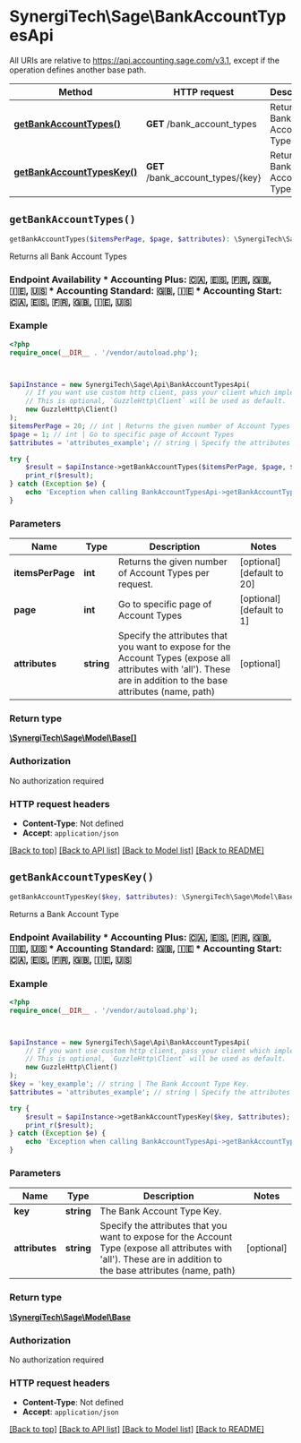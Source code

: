 # SynergiTech\Sage\BankAccountTypesApi

All URIs are relative to https://api.accounting.sage.com/v3.1, except if the operation defines another base path.

| Method | HTTP request | Description |
| ------------- | ------------- | ------------- |
| [**getBankAccountTypes()**](BankAccountTypesApi.md#getBankAccountTypes) | **GET** /bank_account_types | Returns all Bank Account Types |
| [**getBankAccountTypesKey()**](BankAccountTypesApi.md#getBankAccountTypesKey) | **GET** /bank_account_types/{key} | Returns a Bank Account Type |


## `getBankAccountTypes()`

```php
getBankAccountTypes($itemsPerPage, $page, $attributes): \SynergiTech\Sage\Model\Base[]
```

Returns all Bank Account Types

### Endpoint Availability  * Accounting Plus: 🇨🇦, 🇪🇸, 🇫🇷, 🇬🇧, 🇮🇪, 🇺🇸 * Accounting Standard: 🇬🇧, 🇮🇪 * Accounting Start: 🇨🇦, 🇪🇸, 🇫🇷, 🇬🇧, 🇮🇪, 🇺🇸

### Example

```php
<?php
require_once(__DIR__ . '/vendor/autoload.php');



$apiInstance = new SynergiTech\Sage\Api\BankAccountTypesApi(
    // If you want use custom http client, pass your client which implements `GuzzleHttp\ClientInterface`.
    // This is optional, `GuzzleHttp\Client` will be used as default.
    new GuzzleHttp\Client()
);
$itemsPerPage = 20; // int | Returns the given number of Account Types per request.
$page = 1; // int | Go to specific page of Account Types
$attributes = 'attributes_example'; // string | Specify the attributes that you want to expose for the Account Types (expose all attributes with 'all'). These are in addition to the base attributes (name, path)

try {
    $result = $apiInstance->getBankAccountTypes($itemsPerPage, $page, $attributes);
    print_r($result);
} catch (Exception $e) {
    echo 'Exception when calling BankAccountTypesApi->getBankAccountTypes: ', $e->getMessage(), PHP_EOL;
}
```

### Parameters

| Name | Type | Description  | Notes |
| ------------- | ------------- | ------------- | ------------- |
| **itemsPerPage** | **int**| Returns the given number of Account Types per request. | [optional] [default to 20] |
| **page** | **int**| Go to specific page of Account Types | [optional] [default to 1] |
| **attributes** | **string**| Specify the attributes that you want to expose for the Account Types (expose all attributes with &#39;all&#39;). These are in addition to the base attributes (name, path) | [optional] |

### Return type

[**\SynergiTech\Sage\Model\Base[]**](../Model/Base.md)

### Authorization

No authorization required

### HTTP request headers

- **Content-Type**: Not defined
- **Accept**: `application/json`

[[Back to top]](#) [[Back to API list]](../../README.md#endpoints)
[[Back to Model list]](../../README.md#models)
[[Back to README]](../../README.md)

## `getBankAccountTypesKey()`

```php
getBankAccountTypesKey($key, $attributes): \SynergiTech\Sage\Model\Base
```

Returns a Bank Account Type

### Endpoint Availability  * Accounting Plus: 🇨🇦, 🇪🇸, 🇫🇷, 🇬🇧, 🇮🇪, 🇺🇸 * Accounting Standard: 🇬🇧, 🇮🇪 * Accounting Start: 🇨🇦, 🇪🇸, 🇫🇷, 🇬🇧, 🇮🇪, 🇺🇸

### Example

```php
<?php
require_once(__DIR__ . '/vendor/autoload.php');



$apiInstance = new SynergiTech\Sage\Api\BankAccountTypesApi(
    // If you want use custom http client, pass your client which implements `GuzzleHttp\ClientInterface`.
    // This is optional, `GuzzleHttp\Client` will be used as default.
    new GuzzleHttp\Client()
);
$key = 'key_example'; // string | The Bank Account Type Key.
$attributes = 'attributes_example'; // string | Specify the attributes that you want to expose for the Account Type (expose all attributes with 'all'). These are in addition to the base attributes (name, path)

try {
    $result = $apiInstance->getBankAccountTypesKey($key, $attributes);
    print_r($result);
} catch (Exception $e) {
    echo 'Exception when calling BankAccountTypesApi->getBankAccountTypesKey: ', $e->getMessage(), PHP_EOL;
}
```

### Parameters

| Name | Type | Description  | Notes |
| ------------- | ------------- | ------------- | ------------- |
| **key** | **string**| The Bank Account Type Key. | |
| **attributes** | **string**| Specify the attributes that you want to expose for the Account Type (expose all attributes with &#39;all&#39;). These are in addition to the base attributes (name, path) | [optional] |

### Return type

[**\SynergiTech\Sage\Model\Base**](../Model/Base.md)

### Authorization

No authorization required

### HTTP request headers

- **Content-Type**: Not defined
- **Accept**: `application/json`

[[Back to top]](#) [[Back to API list]](../../README.md#endpoints)
[[Back to Model list]](../../README.md#models)
[[Back to README]](../../README.md)
